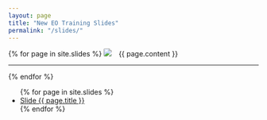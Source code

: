 ```yaml
---
layout: page
title: "New EO Training Slides"
permalink: "/slides/"
---
```


<div>
  {% for page in site.slides %}

  <div style="display:inline-block;">
    <a href="{{ page.url | relative_url }}">
        <img src="../assets/slides/slide-{{ page.slug }}.jpeg" style="max-width:512px;border-radius:2px;">
    </a>
</div>
<div style="display:inline-block;margin-left:10px;">
    {{ page.content }}
</div>

<hr/>

{% endfor %}
</div>




<ul>
  {% for page in site.slides %}
  <li>
      <a href="{{ page.url | relative_url }}">Slide {{ page.title }}</a>
  </li>
  {% endfor %}
</ul>